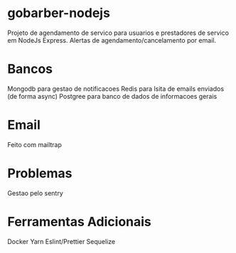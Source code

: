 # gobarber-nodejs
Projeto de agendamento de servico para usuarios e prestadores de servico em NodeJs Express.
Alertas de agendamento/cancelamento por email.

# Bancos
Mongodb para gestao de notificacoes
Redis para lsita de emails enviados (de forma async)
Postgree para banco de dados de informacoes gerais

# Email
Feito com mailtrap

# Problemas
Gestao pelo sentry

# Ferramentas Adicionais
Docker
Yarn
Eslint/Prettier
Sequelize
